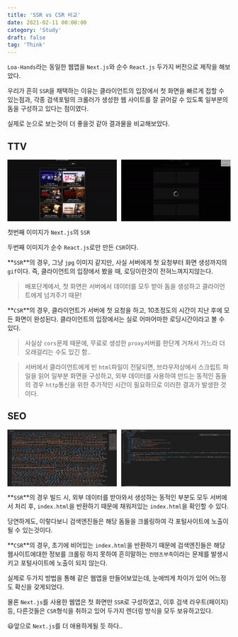 ```yaml
---
title: 'SSR vs CSR 비교'
date: 2021-02-11 00:00:00
category: 'Study'
draft: false
tag: 'Think'
---
```


`Loa-Hands`라는 동일한 웹앱을 `Next.js`와 순수 `React.js` 두가지 버전으로 제작을 해보았다.

우리가 흔히 `SSR`을 채택하는 이유는 클라이언트의 입장에서 첫 화면을 빠르게 접할 수 있는점과, 각종 검색포털의 크롤러가 생성한 웹 사이트를 잘 긁어갈 수 있도록 일부분의 돔을 구성하고 있다는 점이였다.

실제로 눈으로 보는것이 더 좋을것 같아 결과물을 비교해보았다.

## TTV

<div style="display : flex; justify-content : space-between;">
  <img style="display : inlneblock; width : 49%" src="/img/2021/02/11/3.gif?raw=true" alt="result1">
  <img style="display : inlneblock; width : 49%" src="/img/2021/02/11/4.gif?raw=true" alt="result2">
</div>

첫번째 이미지가 `Next.js`의 `SSR`

두번째 이미지가 순수 `React.js`로만 만든 `CSR`이다.

**`SSR`**의 경우, 그냥 `jpg` 이미지 같지만, 사실 서버에게 첫 요청부터 화면 생성까지의 `gif`이다. 즉, 클라이언트의 입장에서 봤을 때, 로딩이란것이 전혀느껴지지않는다.

> 배포단계에서, 첫 화면은 서버에서 데이터를 모두 받아 돔을 생성하고 클라이언트에게 넘겨주기 때문!

**`CSR`**의 경우, 클라이언트가 서버에 첫 요청을 하고, 10초정도의 시간이 지난 후에 모든 화면이 완성된다. 클라이언트의 입장에서는 실로 어마어마한 로딩시간이라고 볼 수 있다.

> 사실상 `cors`문제 때문에, 무료로 생성한 `proxy`서버를 한단계 거쳐서 가느라 더 오래걸리는 수도 있긴 함..

> 서버에서 클라이언트에게 빈 `html`파일이 전달되면, 브라우저상에서 스크립트 파일을 읽어 일부분 화면을 구성하고, 외부 데이터를 사용하여 만드는 동적인 돔들의 경우 `http`통신을 위한 추가적인 시간이 필요하므로 이러한 결과가 발생한 것이다.

## SEO

<div style="display : flex; justify-content : space-between;">
  <img style="display : inlneblock; width : 49%" src="/img/2021/02/11/1.PNG?raw=true" alt="result3">
  <img style="display : inlneblock; width : 49%" src="/img/2021/02/11/2.PNG?raw=true" alt="result4">
</div>

**`SSR`**의 경우 빌드 시, 외부 데이터를 받아와서 생성하는 동적인 부분도 모두 서버에서 처리 후, `index.html`을 반환하기 때문에 채워저있는 `index.html`을 확인할 수 있다.

당연하게도, 이렇다보니 검색엔진들은 해당 돔들을 크롤링하여 각 포털사이트에 노출이 될 수 있는것이다.

**`CSR`**의 경우, 초기에 비어있는 `index.html`을 반환하기 때문에 검색엔진들은 해당 웹사이트에대한 정보를 크롤링 하지 못하여 흔히말하는 `컨텐츠부족`이라는 문제를 발생시키고 포털사이트에 노출이 되지 않는다.

실제로 두가지 방법을 통해 같은 웹앱을 만들어보았는데, 눈에띄게 차이가 있어 어느정도 확신을 갖게되었다.

물론 `Next.js`를 사용한 웹앱은 첫 화면만 `SSR`로 구성하였고, 이후 검색 라우트(페이지)등, 다른것들은 `CSR`형식을 취하고 있어 두가지 렌더링 방식을 모두 보유하고있다.

😃앞으로 `Next.js`를 더 애용하게될 듯 하다..
